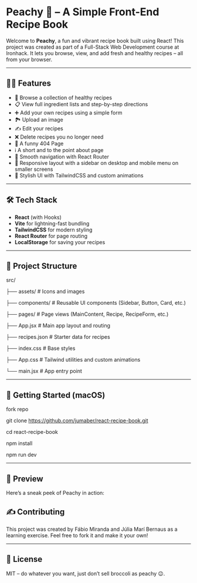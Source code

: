 # Peachy 🍑 – A Simple Front-End Recipe Book

Welcome to **Peachy**, a fun and vibrant recipe book built using React! This project was created as part of a Full-Stack Web Development course at Ironhack. It lets you browse, view, and add fresh and healthy recipes – all from your browser.

---

## 🧑‍🍳 Features

- 🧾 Browse a collection of healthy recipes
- 📋 View full ingredient lists and step-by-step directions
- ➕ Add your own recipes using a simple form
- 🏞️ Upload an image
- ✍️ Edit your recipes
- ❌ Delete recipes you no longer need
- 🥦 A funny 404 Page
- ℹ️ A short and to the point about page
- 🧭 Smooth navigation with React Router
- 📱 Responsive layout with a sidebar on desktop and mobile menu on smaller screens
- 🎨 Stylish UI with TailwindCSS and custom animations

---

## 🛠️ Tech Stack

- **React** (with Hooks)
- **Vite** for lightning-fast bundling
- **TailwindCSS** for modern styling
- **React Router** for page routing
- **LocalStorage** for saving your recipes

---

## 📁 Project Structure
src/ 

├── assets/ # Icons and images 

├── components/ # Reusable UI components (Sidebar, Button, Card, etc.) 

├── pages/ # Page views (MainContent, Recipe, RecipeForm, etc.) 

├── App.jsx # Main app layout and routing 

├── recipes.json # Starter data for recipes 

├── index.css # Base styles 

├── App.css # Tailwind utilities and custom animations 

└── main.jsx # App entry point

---

## 🚀 Getting Started (macOS)

fork repo

git clone https://github.com/jumaber/react-recipe-book.git

cd react-recipe-book

npm install

npm run dev

---

## 📸 Preview
Here’s a sneak peek of Peachy in action:

## ✍️ Contributing
This project was created by Fábio Miranda and Júlia Marí Bernaus as a learning exercise. Feel free to fork it and make it your own!

---

## 📄 License
MIT – do whatever you want, just don’t sell broccoli as peachy 😉.
